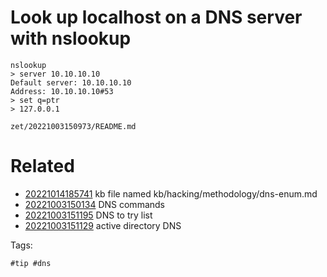 # Look up localhost on a DNS server with nslookup
```
nslookup
> server 10.10.10.10
Default server: 10.10.10.10
Address: 10.10.10.10#53
> set q=ptr
> 127.0.0.1
```

` zet/20221003150973/README.md `

# Related

- [20221014185741](/zet/20221014185741/README.md) kb file named kb/hacking/methodology/dns-enum.md
- [20221003150134](/zet/20221003150134/README.md) DNS commands
- [20221003151195](/zet/20221003151195/README.md) DNS to try list
- [20221003151129](/zet/20221003151129/README.md) active directory  DNS

Tags:

    #tip #dns
